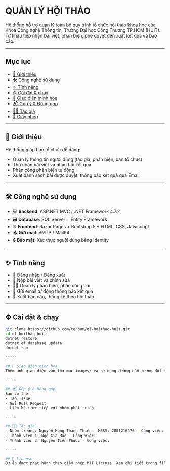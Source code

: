 # QUẢN LÝ HỘI THẢO
Hệ thống hỗ trợ quản lý toàn bộ quy trình tổ chức hội thảo khoa học của Khoa Công nghệ Thông tin, Trường Đại học Công Thương TP.HCM (HUIT).  
Từ khâu tiếp nhận bài viết, phản biện, phê duyệt đến xuất kết quả và báo cáo.

-----

## Mục lục
- [🚀 Giới thiệu](#-giới-thiệu)
- [🛠️ Công nghệ sử dụng](#️-công-nghệ-sử-dụng)
- [✨ Tính năng](#-tính-năng)
- [⚙️ Cài đặt & chạy](#-cài-đặt--chạy)
- [📸 Giao diện minh họa](#-giao-diện-minh-họa)
- [📬 Góp ý & Đóng góp](#-góp-ý--đóng-góp)
- [👨‍💻 Tác giả](#-tác-giả)
- [📄 Giấy phép](#-giấy-phép)

-----

## 🚀 Giới thiệu
Hệ thống giúp ban tổ chức dễ dàng:
- Quản lý thông tin người dùng (tác giả, phản biện, ban tổ chức)
- Thu nhận bài viết và phản hồi kết quả
- Phân công phản biện tự động
- Xuất danh sách bài được duyệt, thông báo kết quả qua Email

-----

## 🛠️ Công nghệ sử dụng
- 💻 **Backend**: ASP.NET MVC / .NET Framework 4.7.2
- 🗃️ **Database**: SQL Server + Entity Framework
- 🌐 **Frontend**: Razor Pages + Bootstrap 5 + HTML, CSS, Javascript
- 📤 **Gửi mail**: SMTP / MailKit
- 🔒 **Bảo mật**: Xác thực người dùng bằng Identity

-----

## ✨ Tính năng
- 🔐 Đăng nhập / Đăng xuất
- 📝 Nộp bài viết và chỉnh sửa
- 👨‍🔬 Quản lý phản biện, phân công bài
- 📧 Gửi email tự động thông báo kết quả
- 📄 Xuất báo cáo, thống kê theo hội thảo

-----

## ⚙️ Cài đặt & chạy
```bash
git clone https://github.com/tenban/ql-hoithao-huit.git
cd ql-hoithao-huit
dotnet restore
dotnet ef database update
dotnet run

-----

## 📸 Giao diện minh họa
Thêm ảnh giao diện vào thư mục images/ và sử dụng đường dẫn tương đối hoặc link ảnh trực tuyến

-----

## 📬 Góp ý & Đóng góp
Bạn có thể:
- Tạo Issue
- Gửi Pull Request
- Liên hệ trực tiếp với nhóm phát triển

-----

## 👨‍💻 Tác giả
- Nhóm trưởng: Nguyễn Hồng Thanh Thiện - MSSV: 2001216176 - Công việc:
- Thành viên 1: Ngô Gia Bảo - Công việc:
- Thành viên 2: Nguyễn Tiến Phước - Công việc:

-----

## 📄 License
Dự án được phát hành theo giấy phép MIT License. Xem chi tiết trong file LICENSE.

